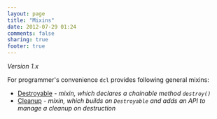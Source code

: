 ```yaml
---
layout: page
title: "Mixins"
date: 2012-07-29 01:24
comments: false
sharing: true
footer: true
---
```


*Version 1.x*

For programmer's convenience `dcl` provides following general mixins:

* [Destroyable](./mixins/destroyable) - *mixin, which declares a chainable method `destroy()`*
* [Cleanup](./mixins/cleanup) - *mixin, which builds on `Destroyable` and adds an API to manage a cleanup on
  destruction*
